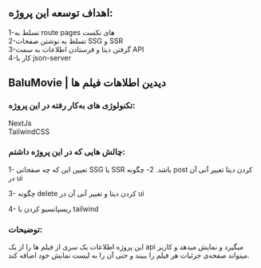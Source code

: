 ## اهداف توسعه این پروژه:
1-تسلط به route pages های نکست <br />
2-تسلط به نوشتن صفحات SSG و SSR <br />
3-گرفتن دیتا و فرستادن اطلاعات به سمت API <br />
4-کار با json-server <br />

## BaluMovie | دیدین اطلاهات فیلم ها

### تکنولوژی های به‌کار رفته در این پروژه:
NextJs <BR />
TailwindCSS

### چالش هایی که در این پروژه داشتم: 

1- تعیین این که چه صفحاتی SSG یا SSR  باشد.
2- چگونه post کردن دیتا تغییر آنی آن در ui

3- چگونه delete کردن دیتا و تغییر آنی آن در ui

4- ریسپانسیو کردن با tailwind

### توضیحات:

این پروژه اطلاعات یک سری از فیلم ها را از یک api میگیرد و نمایش میدهد و کاربر میتواند صفحه‌ی جزئیات هر فیلم را ببیند و حتی آن را به لیست نمایش خود اضافه کند.
